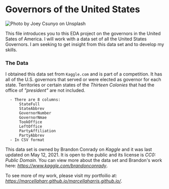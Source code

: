 # Governors of the United States

![Photo by <a href="https://unsplash.com/@joey_csunyo?utm_source=unsplash&utm_medium=referral&utm_content=creditCopyText">Joey Csunyo</a> on <a href="https://unsplash.com/s/photos/us-map?utm_source=unsplash&utm_medium=referral&utm_content=creditCopyText">Unsplash</a>](US_Governors/src/usMap.jpg)

This file introduces you to this EDA project on the governors in the United Sates of America. 
I will work with a data set of all the United States Governors. I am seeking to get insight from 
this data set and to develop my skills.

### The Data

I obtained this data set from `Kaggle.com` and is part of a competition. It has all of the U.S. governors
that served or were elected as governor for each state. Territories or certain states of the _Thirteen Colonies_ that had the office of _"president"_ are not included.

      - There are 8 columns:
          StateFull
          StateAbbrev
          GovernorNumber
          GovernorNmae
          TookOffice
          LeftOffice
          PartyAffiliation
          PartyAbbrev
      - In CSV format

This data set is owned by Brandon Conrady on _Kaggle_ and it was last updated on May 12, 2021. It is
open to the public and its license is _CC0: Public Domain_. You can view more about the data set and
Brandon's work here: _https://www.kaggle.com/brandonconrady_.

To see more of my work, please visit my portfoilio at: _https://marcellaharr.github.io/marcellaharris.github.io/_.


